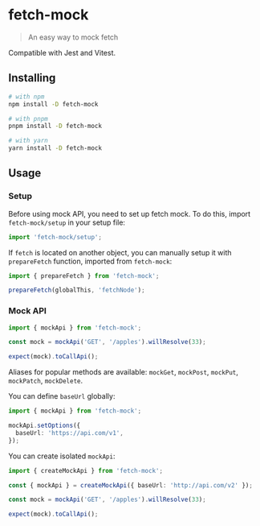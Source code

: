 # fetch-mock

> An easy way to mock fetch

Compatible with Jest and Vitest.

## Installing

```sh
# with npm
npm install -D fetch-mock

# with pnpm
pnpm install -D fetch-mock

# with yarn
yarn install -D fetch-mock
```

## Usage

### Setup

Before using mock API, you need to set up fetch mock. To do this, import `fetch-mock/setup` in your setup file:

```ts
import 'fetch-mock/setup';
```

If `fetch` is located on another object, you can manually setup it with `prepareFetch` function, imported from `fetch-mock`:

```ts
import { prepareFetch } from 'fetch-mock';

prepareFetch(globalThis, 'fetchNode');
```

### Mock API

<!---TODO--->

```ts
import { mockApi } from 'fetch-mock';

const mock = mockApi('GET', '/apples').willResolve(33);

expect(mock).toCallApi();
```

Aliases for popular methods are available: `mockGet`, `mockPost`, `mockPut`, `mockPatch`, `mockDelete`.

You can define `baseUrl` globally:

```ts
import { mockApi } from 'fetch-mock';

mockApi.setOptions({
  baseUrl: 'https://api.com/v1',
});
```

You can create isolated `mockApi`:

```ts
import { createMockApi } from 'fetch-mock';

const { mockApi } = createMockApi({ baseUrl: 'http://api.com/v2' });

const mock = mockApi('GET', '/apples').willResolve(33);

expect(mock).toCallApi();
```
